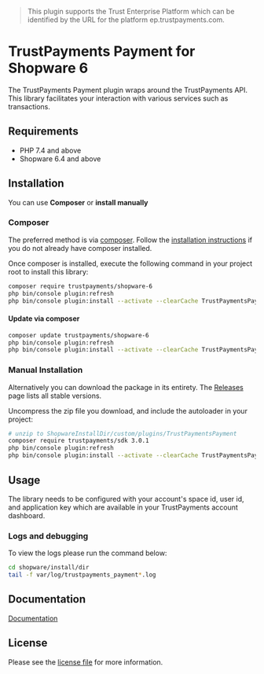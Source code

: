 > This plugin supports the Trust Enterprise Platform which can be identified by the URL for the platform ep.trustpayments.com.

TrustPayments Payment for Shopware 6
=============================

The TrustPayments Payment plugin wraps around the TrustPayments API. This library facilitates your interaction with various services such as transactions.

## Requirements

- PHP 7.4 and above
- Shopware 6.4 and above

## Installation

You can use **Composer** or **install manually**

### Composer

The preferred method is via [composer](https://getcomposer.org). Follow the
[installation instructions](https://getcomposer.org/doc/00-intro.md) if you do not already have
composer installed.

Once composer is installed, execute the following command in your project root to install this library:

```bash
composer require trustpayments/shopware-6
php bin/console plugin:refresh
php bin/console plugin:install --activate --clearCache TrustPaymentsPayment
```

#### Update via composer
```bash
composer update trustpayments/shopware-6
php bin/console plugin:refresh
php bin/console plugin:install --activate --clearCache TrustPaymentsPayment
```

### Manual Installation

Alternatively you can download the package in its entirety. The [Releases](../../releases) page lists all stable versions.

Uncompress the zip file you download, and include the autoloader in your project:

```bash
# unzip to ShopwareInstallDir/custom/plugins/TrustPaymentsPayment
composer require trustpayments/sdk 3.0.1
php bin/console plugin:refresh
php bin/console plugin:install --activate --clearCache TrustPaymentsPayment
```

## Usage
The library needs to be configured with your account's space id, user id, and application key which are available in your TrustPayments
account dashboard.

### Logs and debugging
To view the logs please run the command below:
```bash
cd shopware/install/dir
tail -f var/log/trustpayments_payment*.log
```

## Documentation

[Documentation](https://plugin-documentation.ep.trustpayments.com/TrustPayments/shopware-6/4.0.10/docs/en/documentation.html)

## License

Please see the [license file](https://github.com/TrustPayments/shopware-6/blob/master/LICENSE.txt) for more information.